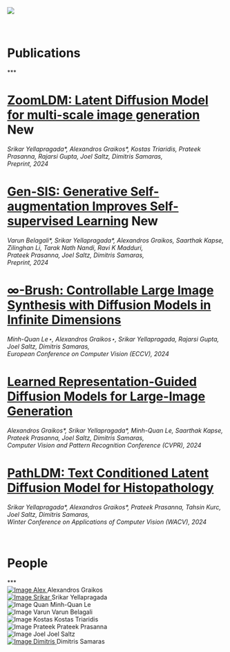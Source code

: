 <div class="container text-center">
    <img class="img-card" src="./img/histodiff-social-card-light.png"/>
</div>

<br/>
<br/>

<h1 class="text-center">Publications</h1>
***

<br/>

<div class="container text-left">

# [ZoomLDM: Latent Diffusion Model for multi-scale image generation](./docs/publications/zoomldm) <span class="badge text-bg-success">New</span>
  _Srikar Yellapragada*, Alexandros Graikos*, Kostas Triaridis, Prateek Prasanna, Rajarsi Gupta, Joel Saltz, Dimitris Samaras, \
  Preprint, 2024_
  <br />

# [Gen-SIS: Generative Self-augmentation Improves Self-supervised Learning](./docs/publications/gensis) <span class="badge text-bg-success">New</span>
  _Varun Belagali*, Srikar Yellapragada*, Alexandros Graikos, Saarthak Kapse, Zilinghan Li, Tarak Nath Nandi, Ravi K Madduri,\
  Prateek Prasanna, Joel Saltz, Dimitris Samaras,\
  Preprint, 2024_
  <br />

# [∞-Brush: Controllable Large Image Synthesis with Diffusion Models in Infinite Dimensions](./docs/publications/infty_brush)
  _Minh-Quan Le⋆, Alexandros Graikos⋆, Srikar Yellapragada, Rajarsi Gupta, Joel Saltz, Dimitris Samaras, \
  European Conference on Computer Vision (ECCV), 2024_
  <br />

# [Learned Representation-Guided Diffusion Models for Large-Image Generation](./docs/publications/large_image)
  _Alexandros Graikos*, Srikar Yellapragada*, Minh-Quan Le, Saarthak Kapse, Prateek Prasanna, Joel Saltz, Dimitris Samaras, \
  Computer Vision and Pattern Recognition Conference (CVPR), 2024_
  <br />

# [PathLDM: Text Conditioned Latent Diffusion Model for Histopathology](./docs/publications/pathldm)
  _Srikar Yellapragada*, Alexandros Graikos*, Prateek Prasanna, Tahsin Kurc, Joel Saltz, Dimitris Samaras, \
  Winter Conference on Applications of Computer Vision (WACV), 2024_

</div>

<br/>

<h1 class="text-center">People</h1>
***

<div class="container text-center">
  <div class="row">
    <div class="col">
      <a href="https://alexgraikos.github.io" target="_blank">
        <img src="./img/people/alex.jpg" alt="Image Alex" class="circle"></img>
      </a>
        Alexandros Graikos
    </div>
    <div class="col">
      <a href="https://srikarym.github.io" target="_blank">
        <img src="./img/people/srikar.jpg" alt="Image Srikar" class="circle"></img>
      </a>
      Srikar Yellapragada
    </div>
    <div class="col">
      <img src="./img/people/quan.jpg" alt="Image Quan" class="circle"></img>
      Minh-Quan Le
    </div>
    <div class="col">
      <img src="./img/people/varun.jpg" alt="Image Varun" class="circle"></img>
      Varun Belagali
    </div>
    <div class="col">
      <img src="./img/people/kostas.jpg" alt="Image Kostas" class="circle"></img>
      Kostas Triaridis
    </div>
  </div>
  <div class="row">
    <div class="col">
      <img src="./img/people/prateek.jpg" alt="Image Prateek" class="circle"></img>
      Prateek Prasanna
    </div>
    <div class="col">
      <img src="./img/people/joel.jpg" alt="Image Joel" class="circle"></img>
      Joel Saltz
    </div>
    <div class="col">
      <a href="https://www3.cs.stonybrook.edu/~samaras/" target="_blank">
        <img src="./img/people/dim6cr.jpg" alt="Image Dimitris" class="circle"></img>
      </a>
      Dimitris Samaras
    </div>
  </div>
</div>


